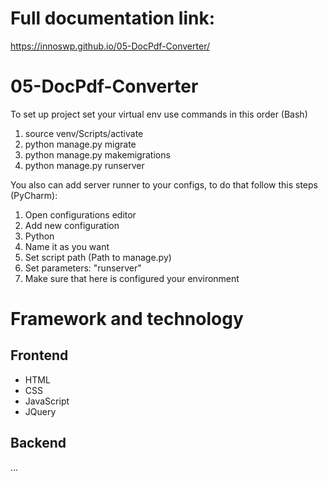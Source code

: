 # Full documentation link:

https://innoswp.github.io/05-DocPdf-Converter/

# 05-DocPdf-Converter

To set up project set your virtual env use commands in this order (Bash)

1. source venv/Scripts/activate
2. python manage.py migrate
3. python manage.py makemigrations
4. python manage.py runserver

You also can add server runner to your configs,
to do that follow this steps (PyCharm):

1. Open configurations editor
2. Add new configuration
3. Python
4. Name it as you want
5. Set script path (Path to manage.py)
6. Set parameters: "runserver"
7. Make sure that here is configured your environment

# Framework and technology
## Frontend

- HTML
- CSS
- JavaScript
- JQuery

## Backend

...
